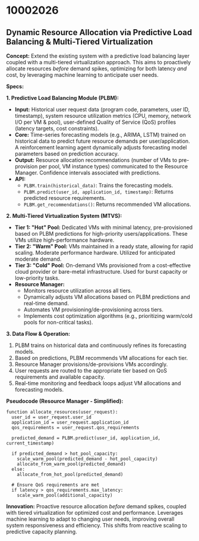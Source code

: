 # 10002026

## Dynamic Resource Allocation via Predictive Load Balancing & Multi-Tiered Virtualization

**Concept:** Extend the existing system with a predictive load balancing layer coupled with a multi-tiered virtualization approach. This aims to proactively allocate resources *before* demand spikes, optimizing for both latency *and* cost, by leveraging machine learning to anticipate user needs.

**Specs:**

**1. Predictive Load Balancing Module (PLBM):**

*   **Input:** Historical user request data (program code, parameters, user ID, timestamp), system resource utilization metrics (CPU, memory, network I/O per VM & pool), user-defined Quality of Service (QoS) profiles (latency targets, cost constraints).
*   **Core:** Time-series forecasting models (e.g., ARIMA, LSTM) trained on historical data to predict future resource demands per user/application.  A reinforcement learning agent dynamically adjusts forecasting model parameters based on prediction accuracy.
*   **Output:**  Resource allocation recommendations (number of VMs to pre-provision per pool, VM instance types) communicated to the Resource Manager.  Confidence intervals associated with predictions.
*   **API:**
    *   `PLBM.train(historical_data)`: Trains the forecasting models.
    *   `PLBM.predict(user_id, application_id, timestamp)`: Returns predicted resource requirements.
    *   `PLBM.get_recommendations()`:  Returns recommended VM allocations.

**2. Multi-Tiered Virtualization System (MTVS):**

*   **Tier 1: "Hot" Pool:** Dedicated VMs with minimal latency, pre-provisioned based on PLBM predictions for high-priority users/applications.  These VMs utilize high-performance hardware.
*   **Tier 2: "Warm" Pool:** VMs maintained in a ready state, allowing for rapid scaling.  Moderate performance hardware.  Utilized for anticipated moderate demand.
*   **Tier 3: "Cold" Pool:**  On-demand VMs provisioned from a cost-effective cloud provider or bare-metal infrastructure. Used for burst capacity or low-priority tasks.
*   **Resource Manager:**
    *   Monitors resource utilization across all tiers.
    *   Dynamically adjusts VM allocations based on PLBM predictions and real-time demand.
    *   Automates VM provisioning/de-provisioning across tiers.
    *   Implements cost optimization algorithms (e.g., prioritizing warm/cold pools for non-critical tasks).

**3. Data Flow & Operation:**

1.  PLBM trains on historical data and continuously refines its forecasting models.
2.  Based on predictions, PLBM recommends VM allocations for each tier.
3.  Resource Manager provisions/de-provisions VMs accordingly.
4.  User requests are routed to the appropriate tier based on QoS requirements and available capacity.
5.  Real-time monitoring and feedback loops adjust VM allocations and forecasting models.

**Pseudocode (Resource Manager - Simplified):**

```
function allocate_resources(user_request):
  user_id = user_request.user_id
  application_id = user_request.application_id
  qos_requirements = user_request.qos_requirements

  predicted_demand = PLBM.predict(user_id, application_id, current_timestamp)

  if predicted_demand > hot_pool_capacity:
    scale_warm_pool(predicted_demand - hot_pool_capacity)
    allocate_from_warm_pool(predicted_demand)
  else:
    allocate_from_hot_pool(predicted_demand)

  # Ensure QoS requirements are met
  if latency > qos_requirements.max_latency:
    scale_warm_pool(additional_capacity)
```

**Innovation:**  Proactive resource allocation *before* demand spikes, coupled with tiered virtualization for optimized cost and performance.  Leverages machine learning to adapt to changing user needs, improving overall system responsiveness and efficiency. This shifts from reactive scaling to predictive capacity planning.